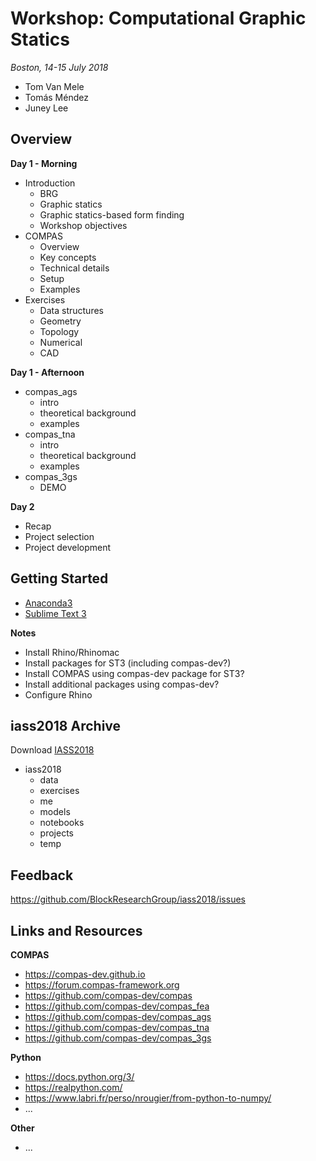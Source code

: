# Workshop: Computational Graphic Statics

*Boston, 14-15 July 2018*

* Tom Van Mele
* Tomás Méndez
* Juney Lee

## Overview

**Day 1 - Morning**

* Introduction
    * BRG
    * Graphic statics
    * Graphic statics-based form finding
    * Workshop objectives
* COMPAS
    * Overview
    * Key concepts
    * Technical details
    * Setup
    * Examples
* Exercises
    * Data structures
    * Geometry
    * Topology
    * Numerical
    * CAD

**Day 1 - Afternoon**

* compas_ags
    * intro
    * theoretical background
    * examples
* compas_tna
    * intro
    * theoretical background
    * examples
* compas_3gs
    * DEMO

**Day 2**

* Recap
* Project selection
* Project development

## Getting Started

* [Anaconda3](https://www.anaconda.com/download)
* [Sublime Text 3](https://www.sublimetext.com/)

**Notes**

* Install Rhino/Rhinomac
* Install packages for ST3 (including compas-dev?)
* Install COMPAS using compas-dev package for ST3?
* Install additional packages using compas-dev?
* Configure Rhino

## iass2018 Archive

Download [IASS2018](https://github.com/BlockResearchGroup/iass2018/archive/master.zip)

* iass2018
    * data
    * exercises
    * me
    * models
    * notebooks
    * projects
    * temp

## Feedback

https://github.com/BlockResearchGroup/iass2018/issues

## Links and Resources

**COMPAS**

* https://compas-dev.github.io
* https://forum.compas-framework.org
* https://github.com/compas-dev/compas
* https://github.com/compas-dev/compas_fea
* https://github.com/compas-dev/compas_ags
* https://github.com/compas-dev/compas_tna
* https://github.com/compas-dev/compas_3gs

**Python**

* https://docs.python.org/3/
* https://realpython.com/
* https://www.labri.fr/perso/nrougier/from-python-to-numpy/
* ...

**Other**

* ...
